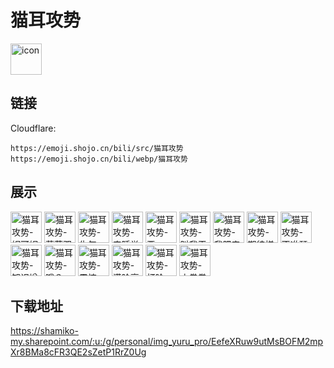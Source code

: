 # 猫耳攻势
<img src="https://emoji.shojo.cn/bili/src/猫耳攻势/icon.png" width="50" height="50" alt="icon">

## 链接
Cloudflare:
```
https://emoji.shojo.cn/bili/src/猫耳攻势
https://emoji.shojo.cn/bili/webp/猫耳攻势
```
## 展示
<img src="https://emoji.shojo.cn/bili/src/猫耳攻势/猫耳攻势-妮可妮可妮.png" width="50" height="50" alt="猫耳攻势-妮可妮可妮">
<img src="https://emoji.shojo.cn/bili/src/猫耳攻势/猫耳攻势-蒙蔽双眼.png" width="50" height="50" alt="猫耳攻势-蒙蔽双眼">
<img src="https://emoji.shojo.cn/bili/src/猫耳攻势/猫耳攻势-生气.png" width="50" height="50" alt="猫耳攻势-生气">
<img src="https://emoji.shojo.cn/bili/src/猫耳攻势/猫耳攻势-来睡觉啊.png" width="50" height="50" alt="猫耳攻势-来睡觉啊">
<img src="https://emoji.shojo.cn/bili/src/猫耳攻势/猫耳攻势-恶.png" width="50" height="50" alt="猫耳攻势-恶">
<img src="https://emoji.shojo.cn/bili/src/猫耳攻势/猫耳攻势-叫我干嘛.png" width="50" height="50" alt="猫耳攻势-叫我干嘛">
<img src="https://emoji.shojo.cn/bili/src/猫耳攻势/猫耳攻势-我肥来啦.png" width="50" height="50" alt="猫耳攻势-我肥来啦">
<img src="https://emoji.shojo.cn/bili/src/猫耳攻势/猫耳攻势-期待搓手.png" width="50" height="50" alt="猫耳攻势-期待搓手">
<img src="https://emoji.shojo.cn/bili/src/猫耳攻势/猫耳攻势-不准瑟瑟.png" width="50" height="50" alt="猫耳攻势-不准瑟瑟">
<img src="https://emoji.shojo.cn/bili/src/猫耳攻势/猫耳攻势-知识增加了.png" width="50" height="50" alt="猫耳攻势-知识增加了">
<img src="https://emoji.shojo.cn/bili/src/猫耳攻势/猫耳攻势-哦？.png" width="50" height="50" alt="猫耳攻势-哦？">
<img src="https://emoji.shojo.cn/bili/src/猫耳攻势/猫耳攻势-震惊.png" width="50" height="50" alt="猫耳攻势-震惊">
<img src="https://emoji.shojo.cn/bili/src/猫耳攻势/猫耳攻势-满脸高兴.png" width="50" height="50" alt="猫耳攻势-满脸高兴">
<img src="https://emoji.shojo.cn/bili/src/猫耳攻势/猫耳攻势-打脸.png" width="50" height="50" alt="猫耳攻势-打脸">
<img src="https://emoji.shojo.cn/bili/src/猫耳攻势/猫耳攻势-小拳拳锤你.png" width="50" height="50" alt="猫耳攻势-小拳拳锤你">

## 下载地址

https://shamiko-my.sharepoint.com/:u:/g/personal/img_yuru_pro/EefeXRuw9utMsBOFM2mpXr8BMa8cFR3QE2sZetP1RrZ0Ug